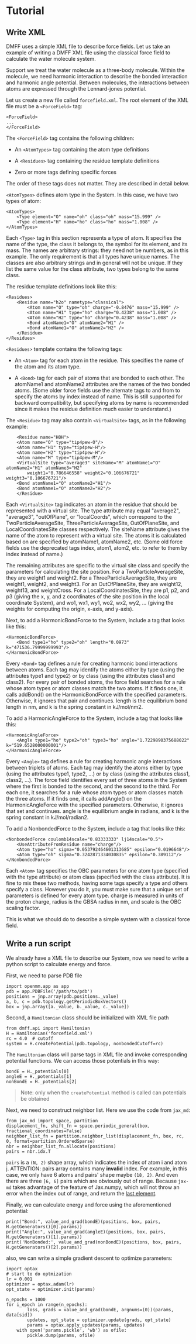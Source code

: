 # Tutorial

## Write XML

DMFF uses a simple XML file to describe force fields. Let us take an example of writing a DMFF XML file using the classical force field to calculate the water molecule system.

Support we treat the water molecule as a three-body molecule. Within the molecule, we need harmonic interaction to describe the bonded interaction and harmonic angle potential. Between molecules, the interactions between atoms are expressed through the Lennard-jones potential.

Let us create a new file called `forcefield.xml`. The root element of the XML file must be a `<ForceField>` tag:

```
<ForceField>
...
</ForceField>
```

The `<ForceField>` tag contains the following children:

- An `<AtomTypes>` tag containing the atom type definitions

- A `<Residues>` tag containing the residue template definitions

- Zero or more tags defining specific forces

The order of these tags does not matter. They are described in detail below.

`<AtomTypes>` defines atom type in the System. In this case, we have two types of atom:


```
<AtomTypes>
    <Type element="O" name="oh" class="oh" mass="15.999" />
    <Type element="H" name="ho" class="ho" mass="1.008" />
</AtomTypes>
```

Each `<Type>` tag in this section represents a type of atom. It specifies the name of the type, the class it belongs to, the symbol for its element, and its mass. The names are arbitrary strings: they need not be numbers, as in this example. The only requirement is that all types have unique names. The classes are also arbitrary strings and in general will not be unique. If they list the same value for the class attribute, two types belong to the same class. 

The residue template definitions look like this:

```
<Residues>
    <Residue name="h2o" nametype="classical">
        <Atom name="O" type="oh" charge="-0.8476" mass="15.999" />
        <Atom name="H1" type="ho" charge="0.4238" mass="1.008" />
        <Atom name="H2" type="ho" charge="0.4238" mass="1.008" />
        <Bond atomName1="O" atomName2="H1" />
        <Bond atomName1="O" atomName2="H2" />
    </Residue>
</Residues>
```

`<Residues>` template contains the following tags:

- An `<Atom>` tag for each atom in the residue. This specifies the name of the atom and its atom type.

- A `<Bond>` tag for each pair of atoms that are bonded to each other. The atomName1 and atomName2 attributes are the names of the two bonded atoms. (Some older force fields use the alternate tags to and from to specify the atoms by index instead of name. This is still supported for backward compatibility, but specifying atoms by name is recommended since it makes the residue definition much easier to understand.)

The `<Residue>` tag may also contain `<VirtualSite>` tags, as in the following example:


```
    <Residue name="HOH">
    <Atom name="O" type="tip4pew-O"/>
    <Atom name="H1" type="tip4pew-H"/>
    <Atom name="H2" type="tip4pew-H"/>
    <Atom name="M" type="tip4pew-M"/>
    <VirtualSite type="average3" siteName="M" atomName1="O" atomName2="H1" atomName3="H2"
        weight1="0.786646558" weight2="0.106676721" weight3="0.106676721"/>
    <Bond atomName1="O" atomName2="H1"/>
    <Bond atomName1="O" atomName2="H2"/>
    </Residue>
```

Each `<VirtualSite>` tag indicates an atom in the residue that should be represented with a virtual site. The type attribute may equal "average2", "average3", "outOfPlane", or "localCoords", which correspond to the TwoParticleAverageSite, ThreeParticleAverageSite, OutOfPlaneSite, and LocalCoordinatesSite classes respectively. The siteName attribute gives the name of the atom to represent with a virtual site. The atoms it is calculated based on are specified by atomName1, atomName2, etc. (Some old force fields use the deprecated tags index, atom1, atom2, etc. to refer to them by index instead of name.)

The remaining attributes are specific to the virtual site class and specify the parameters for calculating the site position. For a TwoParticleAverageSite, they are weight1 and weight2. For a ThreeParticleAverageSite, they are weight1, weight2, and weight3. For an OutOfPlaneSite, they are weight12, weight13, and weightCross. For a LocalCoordinatesSite, they are p1, p2, and p3 (giving the x, y, and z coordinates of the site position in the local coordinate System), and wo1, wx1, wy1, wo2, wx2, wy2, … (giving the weights for computing the origin, x-axis, and y-axis).    

Next, to add a HarmonicBondForce to the System, include a tag that looks like this:

```
<HarmonicBondForce>
    <Bond type1="ho" type2="oh" length="0.0973" k="471536.79999999993"/>
</HarmonicBondForce>
```

Every `<Bond>` tag defines a rule for creating harmonic bond interactions between atoms. Each tag may identify the atoms either by type (using the attributes type1 and type2) or by class (using the attributes class1 and class2). For every pair of bonded atoms, the force field searches for a rule whose atom types or atom classes match the two atoms. If it finds one, it calls addBond() on the HarmonicBondForce with the specified parameters. Otherwise, it ignores that pair and continues. length is the equilibrium bond length in nm, and k is the spring constant in kJ/mol/nm2.

To add a HarmonicAngleForce to the System, include a tag that looks like this:

```
<HarmonicAngleForce>
    <Angle type1="ho" type2="oh" type3="ho" angle="1.7229890375688022" k="519.6528000000001"/>
</HarmonicAngleForce>
```

Every `<Angle>` tag defines a rule for creating harmonic angle interactions between triplets of atoms. Each tag may identify the atoms either by type (using the attributes type1, type2, …) or by class (using the attributes class1, class2, …). The force field identifies every set of three atoms in the System where the first is bonded to the second, and the second to the third. For each one, it searches for a rule whose atom types or atom classes match the three atoms. If it finds one, it calls addAngle() on the HarmonicAngleForce with the specified parameters. Otherwise, it ignores that set and continues. angle is the equilibrium angle in radians, and k is the spring constant in kJ/mol/radian2.

To add a NonbondedForce to the System, include a tag that looks like this:

```
<NonbondedForce coulomb14scale="0.83333333" lj14scale="0.5">
    <UseAttributeFromResidue name="charge"/>
    <Atom type="ho" sigma="0.053792464601313685" epsilon="0.0196648"/>  
    <Atom type="oh" sigma="0.3242871334030835" epsilon="0.389112"/>      
</NonbondedForce>
```

Each `<Atom>` tag specifies the OBC parameters for one atom type (specified with the type attribute) or atom class (specified with the class attribute). It is fine to mix these two methods, having some tags specify a type and others specify a class. However you do it, you must make sure that a unique set of parameters is defined for every atom type. charge is measured in units of the proton charge, radius is the GBSA radius in nm, and scale is the OBC scaling factor.

This is what we should do to describe a simple system with a classical force field.

## Write a run script

We already have a XML file to describe our System, now we need to write a python script to calculate energy and force. 

First, we need to parse PDB file

```
import openmm.app as app
pdb = app.PDBFile('/path/to/pdb')
positions = jnp.array(pdb.positions._value)
a, b, c = pdb.topology.getPeriodicBoxVectors()
box = jnp.array([a._value, b._value, c._value])
```

Second, a `Hamiltonian` class should be initialized with XML file path

```
from dmff.api import Hamiltonian
H = Hamiltonian('forcefield.xml')
rc = 4.0  # cutoff
system = H.createPotential(pdb.topology, nonbondedCutoff=rc)
```

The `Hamiltonian` class will parse tags in XML file and invoke corresponding potential functions. We can access those potentials in this way:

```
bondE = H._potentials[0]
angleE = H._potentials[1]
nonBondE = H._potentials[2]
```

> Note: only when the `createPotential` method is called can potentials be obtained

Next, we need to construct neighbor list. Here we use the code from `jax_md`:

```
from jax_md import space, partition
displacement_fn, shift_fn = space.periodic_general(box, fractional_coordinates=False)
neighbor_list_fn = partition.neighbor_list(displacement_fn, box, rc, 0, format=partition.OrderedSparse)
nbr = neighbor_list_fn.allocate(positions)
pairs = nbr.idx.T  
```

`pairs` is a `(N, 2)` shape array, which indicates the index of atom i and atom j. ATTENTION: pairs array contains many **invalid** index. For example, in this case, we only have 6 atoms and pairs' shape maybe `(18, 2)`. And even there are three `[6, 6]` pairs which are obviously out of range. Because `jax-md` takes advantage of the feature of Jax.numpy, which will not throw an error when the index out of range, and return the [last element](https://jax.readthedocs.io/en/latest/notebooks/Common_Gotchas_in_JAX.html#out-of-bounds-indexing).

Finally, we can calculate energy and force using the aforementioned potential:

```
print("Bond:", value_and_grad(bondE)(positions, box, pairs, H.getGenerators()[0].params))
print("Angle:", value_and_grad(angleE)(positions, box, pairs, H.getGenerators()[1].params))
print('NonBonded:', value_and_grad(nonBondE)(positions, box, pairs, H.getGenerators()[2].params))    
```

also, we can write a simple gradient descent to optimize parameters:

```
import optax
# start to do optmization
lr = 0.001
optimizer = optax.adam(lr)
opt_state = optimizer.init(params)

n_epochs = 1000
for i_epoch in range(n_epochs):
        loss, grads = value_and_grad(bondE, argnums=(0))(params, data[sid])
        updates, opt_state = optimizer.update(grads, opt_state)
        params = optax.apply_updates(params, updates)
    with open('params.pickle', 'wb') as ofile:
        pickle.dump(params, ofile)
```

